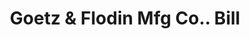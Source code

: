 ---
doi: 10.7916/D8NG62TM
date_other: '1903'
date_other_textual: '1903'
form: printed ephemera
genre:
- Invoices
name:
- Goetz & Flodin Mfg Co.
object_in_context_url: https://biggert.cul.columbia.edu/items/view/ave_biggert_01835
subject_hierarchical_geographic:
- Chicago, Illinois, United States
subject_name:
- Goetz & Flodin Mfg Co.
title: Goetz & Flodin Mfg Co.. Bill
sort_title: Goetz & Flodin Mfg Co.. Bill
call_number: ave_biggert_01835
coordinates:
- 41.83694444444445,-87.68472222222222
pid: ave_biggert_01835
identifiers: ave_biggert_01835
thumbnail: https://derivativo-3.library.columbia.edu/iiif/2/ldpd:490657/full/!256,256/0/native.jpg
permalink: "/biggert/ave_biggert_01835/"
layout: iiif-image-page
---